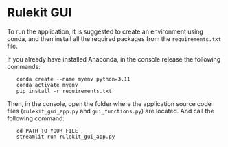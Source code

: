 # Rulekit GUI

To run the application, it is suggested to create an environment using conda, 
and then install all the required packages from the `requirements.txt` file. 

If you already have installed Anaconda, in the console release the following commands:


```
   conda create --name myenv python=3.11
   conda activate myenv
   pip install -r requirements.txt
```

Then, in the console, open the folder where the application source code files 
(`rulekit_gui_app.py` and `gui_functions.py`) are located. 
And call the following command:

```
   cd PATH TO YOUR FILE
   streamlit run rulekit_gui_app.py
```




